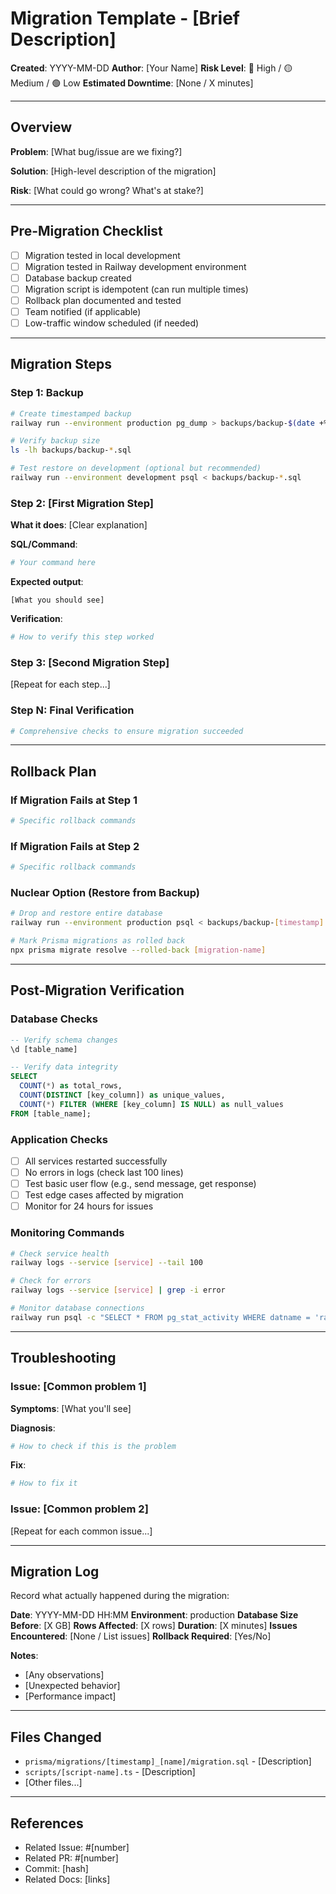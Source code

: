 # Migration Template - [Brief Description]

**Created**: YYYY-MM-DD
**Author**: [Your Name]
**Risk Level**: 🔴 High / 🟡 Medium / 🟢 Low
**Estimated Downtime**: [None / X minutes]

---

## Overview

**Problem**: [What bug/issue are we fixing?]

**Solution**: [High-level description of the migration]

**Risk**: [What could go wrong? What's at stake?]

---

## Pre-Migration Checklist

- [ ] Migration tested in local development
- [ ] Migration tested in Railway development environment
- [ ] Database backup created
- [ ] Migration script is idempotent (can run multiple times)
- [ ] Rollback plan documented and tested
- [ ] Team notified (if applicable)
- [ ] Low-traffic window scheduled (if needed)

---

## Migration Steps

### Step 1: Backup

```bash
# Create timestamped backup
railway run --environment production pg_dump > backups/backup-$(date +%Y%m%d-%H%M%S).sql

# Verify backup size
ls -lh backups/backup-*.sql

# Test restore on development (optional but recommended)
railway run --environment development psql < backups/backup-*.sql
```

### Step 2: [First Migration Step]

**What it does**: [Clear explanation]

**SQL/Command**:
```bash
# Your command here
```

**Expected output**:
```
[What you should see]
```

**Verification**:
```bash
# How to verify this step worked
```

### Step 3: [Second Migration Step]

[Repeat for each step...]

### Step N: Final Verification

```bash
# Comprehensive checks to ensure migration succeeded
```

---

## Rollback Plan

### If Migration Fails at Step 1

```bash
# Specific rollback commands
```

### If Migration Fails at Step 2

```bash
# Specific rollback commands
```

### Nuclear Option (Restore from Backup)

```bash
# Drop and restore entire database
railway run --environment production psql < backups/backup-[timestamp].sql

# Mark Prisma migrations as rolled back
npx prisma migrate resolve --rolled-back [migration-name]
```

---

## Post-Migration Verification

### Database Checks

```sql
-- Verify schema changes
\d [table_name]

-- Verify data integrity
SELECT
  COUNT(*) as total_rows,
  COUNT(DISTINCT [key_column]) as unique_values,
  COUNT(*) FILTER (WHERE [key_column] IS NULL) as null_values
FROM [table_name];
```

### Application Checks

- [ ] All services restarted successfully
- [ ] No errors in logs (check last 100 lines)
- [ ] Test basic user flow (e.g., send message, get response)
- [ ] Test edge cases affected by migration
- [ ] Monitor for 24 hours for issues

### Monitoring Commands

```bash
# Check service health
railway logs --service [service] --tail 100

# Check for errors
railway logs --service [service] | grep -i error

# Monitor database connections
railway run psql -c "SELECT * FROM pg_stat_activity WHERE datname = 'railway';"
```

---

## Troubleshooting

### Issue: [Common problem 1]

**Symptoms**: [What you'll see]

**Diagnosis**:
```bash
# How to check if this is the problem
```

**Fix**:
```bash
# How to fix it
```

### Issue: [Common problem 2]

[Repeat for each common issue...]

---

## Migration Log

Record what actually happened during the migration:

**Date**: YYYY-MM-DD HH:MM
**Environment**: production
**Database Size Before**: [X GB]
**Rows Affected**: [X rows]
**Duration**: [X minutes]
**Issues Encountered**: [None / List issues]
**Rollback Required**: [Yes/No]

**Notes**:
- [Any observations]
- [Unexpected behavior]
- [Performance impact]

---

## Files Changed

- `prisma/migrations/[timestamp]_[name]/migration.sql` - [Description]
- `scripts/[script-name].ts` - [Description]
- [Other files...]

---

## References

- Related Issue: #[number]
- Related PR: #[number]
- Commit: [hash]
- Related Docs: [links]
